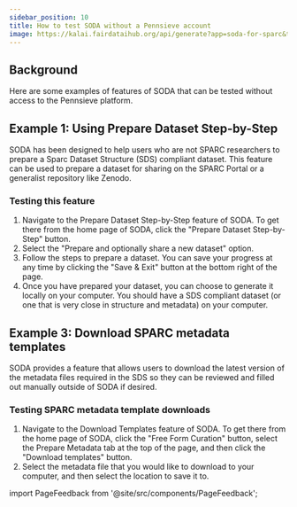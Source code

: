 ```yaml
---
sidebar_position: 10
title: How to test SODA without a Pennsieve account
image: https://kalai.fairdataihub.org/api/generate?app=soda-for-sparc&title=How%20to%20test%20SODA%20without%20a%20Pennsieve%20account&org=fairdataihub&description=
---
```


## Background

Here are some examples of features of SODA that can be tested without access to the Pennsieve platform.

## Example 1: Using Prepare Dataset Step-by-Step

SODA has been designed to help users who are not SPARC researchers to prepare a Sparc Dataset Structure (SDS) compliant dataset. This feature can be used to prepare a dataset for sharing on the SPARC Portal or a generalist repository like Zenodo.

### Testing this feature

1. Navigate to the Prepare Dataset Step-by-Step feature of SODA. To get there from the home page of SODA, click the "Prepare Dataset Step-by-Step" button.
2. Select the "Prepare and optionally share a new dataset" option.
3. Follow the steps to prepare a dataset. You can save your progress at any time by clicking the "Save & Exit" button at the bottom right of the page.
4. Once you have prepared your dataset, you can choose to generate it locally on your computer. You should have a SDS compliant dataset (or one that is very close in structure and metadata) on your computer.

## Example 3: Download SPARC metadata templates

SODA provides a feature that allows users to download the latest version of the metadata files required in the SDS so they can be reviewed and filled out manually outside of SODA if desired.

### Testing SPARC metadata template downloads

1. Navigate to the Download Templates feature of SODA. To get there from the home page of SODA, click the "Free Form Curation" button, select the Prepare Metadata tab at the top of the page, and then
   click the "Download templates" button.
2. Select the metadata file that you would like to download to your computer, and then select the location to save it to.

import PageFeedback from '@site/src/components/PageFeedback';

<PageFeedback />
